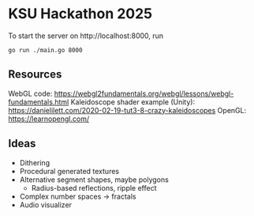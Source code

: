 # KSU Hackathon 2025

To start the server on http://localhost:8000, run 
```
go run ./main.go 8000
```

## Resources
WebGL code: https://webgl2fundamentals.org/webgl/lessons/webgl-fundamentals.html 
Kaleidoscope shader example (Unity): https://danielilett.com/2020-02-19-tut3-8-crazy-kaleidoscopes
OpenGL: https://learnopengl.com/


## Ideas
- Dithering
- Procedural generated textures
- Alternative segment shapes, maybe polygons
  - Radius-based reflections, ripple effect
- Complex number spaces -> fractals
- Audio visualizer
